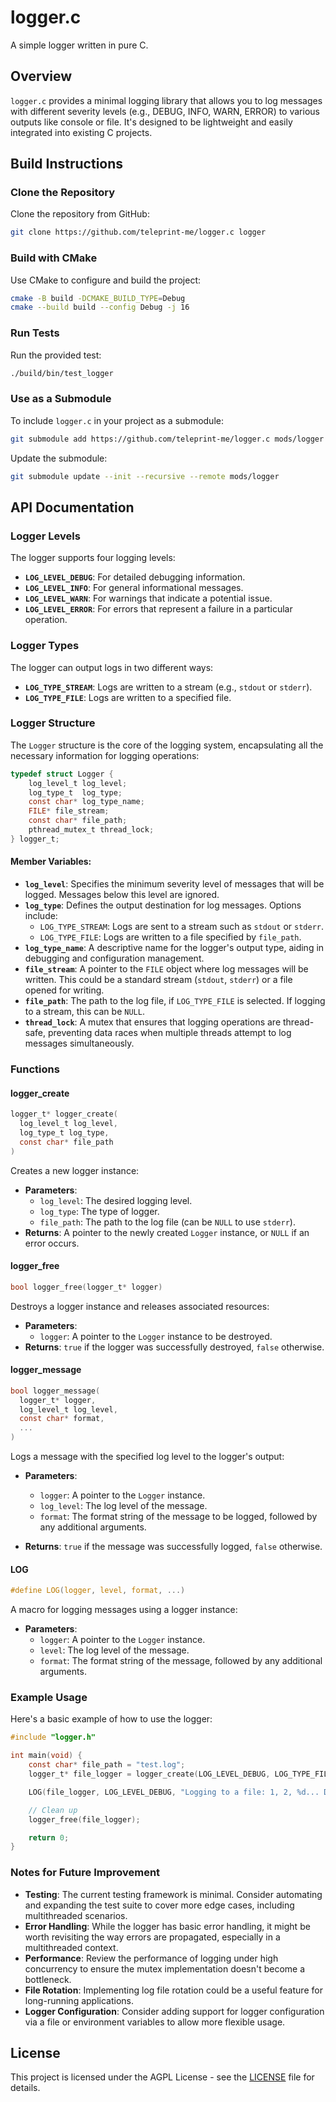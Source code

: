 # logger.c

A simple logger written in pure C.

## Overview

`logger.c` provides a minimal logging library that allows you to log messages
with different severity levels (e.g., DEBUG, INFO, WARN, ERROR) to various
outputs like console or file. It's designed to be lightweight and easily
integrated into existing C projects.

## Build Instructions

### Clone the Repository

Clone the repository from GitHub:

```sh
git clone https://github.com/teleprint-me/logger.c logger
```

### Build with CMake

Use CMake to configure and build the project:

```sh
cmake -B build -DCMAKE_BUILD_TYPE=Debug
cmake --build build --config Debug -j 16
```

### Run Tests

Run the provided test:

```sh
./build/bin/test_logger
```

### Use as a Submodule

To include `logger.c` in your project as a submodule:

```sh
git submodule add https://github.com/teleprint-me/logger.c mods/logger
```

Update the submodule:

```sh
git submodule update --init --recursive --remote mods/logger
```

## API Documentation

### Logger Levels

The logger supports four logging levels:

- **`LOG_LEVEL_DEBUG`**: For detailed debugging information.
- **`LOG_LEVEL_INFO`**: For general informational messages.
- **`LOG_LEVEL_WARN`**: For warnings that indicate a potential issue.
- **`LOG_LEVEL_ERROR`**: For errors that represent a failure in a particular
  operation.

### Logger Types

The logger can output logs in two different ways:

- **`LOG_TYPE_STREAM`**: Logs are written to a stream (e.g., `stdout` or
  `stderr`).
- **`LOG_TYPE_FILE`**: Logs are written to a specified file.

### Logger Structure

The `Logger` structure is the core of the logging system, encapsulating all the
necessary information for logging operations:

```c
typedef struct Logger {
    log_level_t log_level;
    log_type_t  log_type;
    const char* log_type_name;
    FILE* file_stream;
    const char* file_path;
    pthread_mutex_t thread_lock;
} logger_t;
```

#### Member Variables:

- **`log_level`**: Specifies the minimum severity level of messages that will
  be logged. Messages below this level are ignored.
- **`log_type`**: Defines the output destination for log messages. Options
  include:
  - `LOG_TYPE_STREAM`: Logs are sent to a stream such as `stdout` or `stderr`.
  - `LOG_TYPE_FILE`: Logs are written to a file specified by `file_path`.
- **`log_type_name`**: A descriptive name for the logger's output type, aiding
  in debugging and configuration management.
- **`file_stream`**: A pointer to the `FILE` object where log messages will be
  written. This could be a standard stream (`stdout`, `stderr`) or a file
  opened for writing.
- **`file_path`**: The path to the log file, if `LOG_TYPE_FILE` is selected. If
  logging to a stream, this can be `NULL`.
- **`thread_lock`**: A mutex that ensures that logging operations are
  thread-safe, preventing data races when multiple threads attempt to log
  messages simultaneously.

### Functions

#### logger_create

```c
logger_t* logger_create(
  log_level_t log_level,
  log_type_t log_type,
  const char* file_path
)
```

Creates a new logger instance:

- **Parameters**:
  - `log_level`: The desired logging level.
  - `log_type`: The type of logger.
  - `file_path`: The path to the log file (can be `NULL` to use `stderr`).
- **Returns**: A pointer to the newly created `Logger` instance, or `NULL` if
  an error occurs.

#### logger_free

```c
bool logger_free(logger_t* logger)
```

Destroys a logger instance and releases associated resources:

- **Parameters**:
  - `logger`: A pointer to the `Logger` instance to be destroyed.
- **Returns**: `true` if the logger was successfully destroyed, `false`
  otherwise.

#### logger_message

```c
bool logger_message(
  logger_t* logger,
  log_level_t log_level,
  const char* format,
  ...
)
```

Logs a message with the specified log level to the logger's output:

- **Parameters**:

  - `logger`: A pointer to the `Logger` instance.
  - `log_level`: The log level of the message.
  - `format`: The format string of the message to be logged, followed by any
    additional arguments.

- **Returns**: `true` if the message was successfully logged, `false`
  otherwise.

#### LOG

```c
#define LOG(logger, level, format, ...)
```

A macro for logging messages using a logger instance:

- **Parameters**:
  - `logger`: A pointer to the `Logger` instance.
  - `level`: The log level of the message.
  - `format`: The format string of the message, followed by any additional
    arguments.

### Example Usage

Here's a basic example of how to use the logger:

```c
#include "logger.h"

int main(void) {
    const char* file_path = "test.log";
    logger_t* file_logger = logger_create(LOG_LEVEL_DEBUG, LOG_TYPE_FILE, file_path);

    LOG(file_logger, LOG_LEVEL_DEBUG, "Logging to a file: 1, 2, %d... Done!\n", 3);

    // Clean up
    logger_free(file_logger);

    return 0;
}
```

### Notes for Future Improvement

- **Testing**: The current testing framework is minimal. Consider automating
  and expanding the test suite to cover more edge cases, including
  multithreaded scenarios.
- **Error Handling**: While the logger has basic error handling, it might be
  worth revisiting the way errors are propagated, especially in a multithreaded
  context.
- **Performance**: Review the performance of logging under high concurrency to
  ensure the mutex implementation doesn't become a bottleneck.
- **File Rotation**: Implementing log file rotation could be a useful feature
  for long-running applications.
- **Logger Configuration**: Consider adding support for logger configuration
  via a file or environment variables to allow more flexible usage.

## License

This project is licensed under the AGPL License - see the [LICENSE](LICENSE)
file for details.

